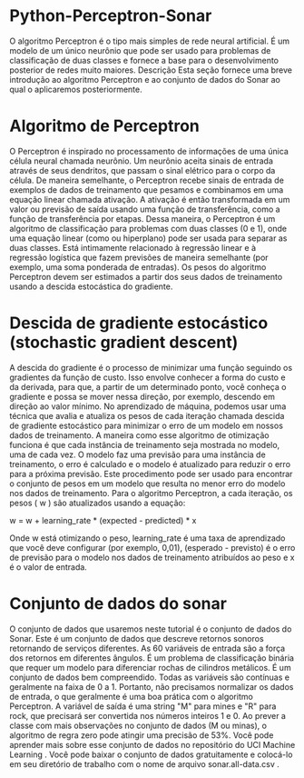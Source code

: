 # Python-Perceptron-Sonar
O algoritmo Perceptron é o tipo mais simples de rede neural artificial.  É um modelo de um único neurônio que pode ser usado para problemas de classificação de duas classes e fornece a base para o desenvolvimento posterior de redes muito maiores.
Descrição
Esta seção fornece uma breve introdução ao algoritmo Perceptron e ao conjunto de dados do Sonar ao qual o aplicaremos posteriormente.

# Algoritmo de Perceptron

O Perceptron é inspirado no processamento de informações de uma única célula neural chamada neurônio.
Um neurônio aceita sinais de entrada através de seus dendritos, que passam o sinal elétrico para o corpo da célula.
De maneira semelhante, o Perceptron recebe sinais de entrada de exemplos de dados de treinamento que pesamos e combinamos em uma equação linear chamada ativação.
A ativação é então transformada em um valor ou previsão de saída usando uma função de transferência, como a função de transferência por etapas.
Dessa maneira, o Perceptron é um algoritmo de classificação para problemas com duas classes (0 e 1), onde uma equação linear (como ou hiperplano) pode ser usada para separar as duas classes.
Está intimamente relacionado à regressão linear e à regressão logística que fazem previsões de maneira semelhante (por exemplo, uma soma ponderada de entradas).
Os pesos do algoritmo Perceptron devem ser estimados a partir dos seus dados de treinamento usando a descida estocástica do gradiente.

# Descida de gradiente estocástico (stochastic gradient descent)

A descida do gradiente é o processo de minimizar uma função seguindo os gradientes da função de custo.
Isso envolve conhecer a forma do custo e da derivada, para que, a partir de um determinado ponto, você conheça o gradiente e possa se mover nessa direção, por exemplo, descendo em direção ao valor mínimo.
No aprendizado de máquina, podemos usar uma técnica que avalia e atualiza os pesos de cada iteração chamada descida de gradiente estocástico para minimizar o erro de um modelo em nossos dados de treinamento.
A maneira como esse algoritmo de otimização funciona é que cada instância de treinamento seja mostrada no modelo, uma de cada vez. O modelo faz uma previsão para uma instância de treinamento, o erro é calculado e o modelo é atualizado para reduzir o erro para a próxima previsão.
Este procedimento pode ser usado para encontrar o conjunto de pesos em um modelo que resulta no menor erro do modelo nos dados de treinamento.
Para o algoritmo Perceptron, a cada iteração, os pesos ( w ) são atualizados usando a equação:

w = w + learning_rate * (expected - predicted) * x

Onde w está otimizando o peso, learning_rate é uma taxa de aprendizado que você deve configurar (por exemplo, 0,01), (esperado - previsto) é o erro de previsão para o modelo nos dados de treinamento atribuídos ao peso e x é o valor de entrada.

# Conjunto de dados do sonar

O conjunto de dados que usaremos neste tutorial é o conjunto de dados do Sonar.
Este é um conjunto de dados que descreve retornos sonoros retornando de serviços diferentes. As 60 variáveis de entrada são a força dos retornos em diferentes ângulos. É um problema de classificação binária que requer um modelo para diferenciar rochas de cilindros metálicos.
É um conjunto de dados bem compreendido. Todas as variáveis são contínuas e geralmente na faixa de 0 a 1. Portanto, não precisamos normalizar os dados de entrada, o que geralmente é uma boa prática com o algoritmo Perceptron. A variável de saída é uma string "M" para mines e "R" para rock, que precisará ser convertida nos números inteiros 1 e 0.
Ao prever a classe com mais observações no conjunto de dados (M ou minas), o algoritmo de regra zero pode atingir uma precisão de 53%.
Você pode aprender mais sobre esse conjunto de dados no repositório do UCI Machine Learning . Você pode baixar o conjunto de dados gratuitamente e colocá-lo em seu diretório de trabalho com o nome de arquivo sonar.all-data.csv .
